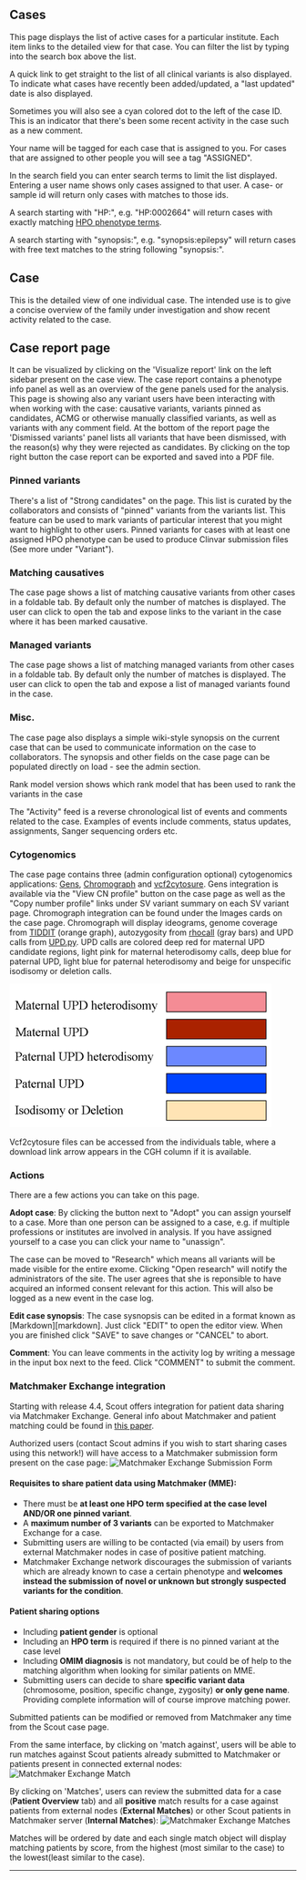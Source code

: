 ## Cases
This page displays the list of active cases for a particular institute. Each item links to the detailed view for that case. You can filter the list by typing into the search box above the list.

A quick link to get straight to the list of all clinical variants is also displayed. To indicate what cases have recently been added/updated, a "last updated" date is also displayed.

Sometimes you will also see a cyan colored dot to the left of the case ID. This is an indicator that there's been some recent activity in the case such as a new comment.

Your name will be tagged for each case that is assigned to you. For cases that are assigned to other people you will see a tag "ASSIGNED".

In the search field you can enter search terms to limit the list displayed. Entering a user name shows only cases assigned to that user. A case- or sample id will return only cases with matches to those ids.

A search starting with "HP:", e.g. "HP:0002664" will return cases with exactly matching [HPO phenotype terms](../features/hpo.md).

A search starting with "synopsis:", e.g. "synopsis:epilepsy" will return cases with free text matches to the string following "synopsis:".

## Case
This is the detailed view of one individual case. The intended use is to give a concise overview of the family under investigation and show recent activity related to the case.

## Case report page
It can be visualized by clicking on the 'Visualize report' link on the left sidebar present on the case view. The case report contains a phenotype info panel as well as an overview of the gene panels used for the analysis. This page is showing also any variant users have been interacting with when working with the case: causative variants, variants pinned as candidates, ACMG or otherwise manually classified variants, as well as variants with any comment field. At the bottom of the report page the 'Dismissed variants' panel lists all variants that have been dismissed, with the reason(s) why they were rejected as candidates. By clicking on the top right button the case report can be exported and saved into a PDF file.

### Pinned variants
There's a list of "Strong candidates" on the page. This list is curated by the collaborators and consists of "pinned" variants from the variants list. This feature can be used to mark variants of particular interest that you might want to highlight to other users. Pinned variants for cases with at least one assigned HPO phenotype can be used to produce Clinvar submission files (See more under "Variant").

### Matching causatives
The case page shows a list of matching causative variants from other cases in a foldable tab. By default only the number of matches is displayed. The user can click to open the tab and expose links to the variant in the case where it has been marked causative.

### Managed variants
The case page shows a list of matching managed variants from other cases in a foldable tab. By default only the number of matches is displayed. The user can click to open the tab and expose a list of managed variants found in the case.

### Misc.
The case page also displays a simple wiki-style synopsis on the current case that can be used to communicate information on the case to collaborators. The synopsis and other fields on the case page can be populated directly on load - see the admin section.

Rank model version shows which rank model that has been used to rank the variants in the case

The "Activity" feed is a reverse chronological list of events and comments related to the case. Examples of events include comments, status updates, assignments, Sanger sequencing orders etc.

### Cytogenomics <a name="Cytogenomics"></a>
The case page contains three (admin configuration optional) cytogenomics applications: [Gens](https://github.com/Clinical-Genomics-Lund/gens), [Chromograph](https://github.com/mikaell/chromograph) and [vcf2cytosure](https://github.com/NBISweden/vcf2cytosure).
Gens integration is available via the "View CN profile" button on the case page as well as the "Copy number profile" links under SV variant summary on each SV variant page.
Chromograph integration can be found under the Images cards on the case page. Chromograph will display ideograms, genome coverage from [TIDDIT](https://github.com/SciLifeLab/TIDDIT) (orange graph), autozygosity from [rhocall][rhocall] (gray bars) and UPD calls from [UPD.py](https://github.com/bjhall/upd). UPD calls are colored deep red for maternal UPD candidate regions,
light pink for maternal heterodisomy calls, deep blue for paternal UPD, light blue for paternal heterodisomy and beige for unspecific isodisomy or deletion calls.

![Chromograph color legend ](../img/Chromograph_color_legend.png "Image by Mikael Laaksonen, 2021")

Vcf2cytosure files can be accessed from the individuals table, where a download link arrow appears in the CGH column if it is available.

### Actions
There are a few actions you can take on this page.

**Adopt case**: By clicking the button next to "Adopt" you can assign yourself to a case. More than one person can be assigned to a case, e.g. if multiple professions or institutes are involved in analysis. If you have assigned yourself to a case you can click your name to "unassign".

The case can be moved to "Research" which means all variants will be made visible for the entire exome. Clicking "Open research" will notify the administrators of the site. The user agrees that she is reponsible to have acquired an informed consent relevant for this action. This will also be logged as a new event in the case log.

**Edit case synopsis**: The case sysnopsis can be edited in a format known as [Markdown][markdown]. Just click "EDIT" to open the editor view. When you are finished click "SAVE" to save changes or "CANCEL" to abort.

**Comment**: You can leave comments in the activity log by writing a message in the input box next to the feed. Click "COMMENT" to submit the comment.

### Matchmaker Exchange integration

Starting with release 4.4, Scout offers integration for patient data sharing via Matchmaker Exchange. General info about Matchmaker and patient matching could be found in [this paper](https://www.ncbi.nlm.nih.gov/pmc/articles/PMC6016856/).

Authorized users (contact Scout admins if you wish to start sharing cases using this network!) will have access to a Matchmaker submission form present on the case page:
![Matchmaker Exchange Submission Form](../img/mme_subm_form.png)


#### Requisites to share patient data using Matchmaker (MME):
- There must be **at least one HPO term specified at the case level AND/OR one pinned variant**.
- A **maximum number of 3 variants** can be exported to Matchmaker Exchange for a case.
- Submitting users are willing to be contacted (via email) by users from external Matchmaker nodes in case of positive patient matching.
- Matchmaker Exchange network discourages the submission of variants which are already known to case a certain phenotype and **welcomes instead the submission of novel or unknown but strongly suspected variants for the condition**.

#### Patient sharing options
- Including **patient gender** is optional
- Including an **HPO term** is required if there is no pinned variant at the case level
- Including **OMIM diagnosis** is not mandatory, but could be of help to the matching algorithm when looking for similar patients on MME.
- Submitting users can decide to share **specific variant data** (chromosome, position, specific change, zygosity) **or only gene name**. Providing complete information will of course improve matching power.

Submitted patients can be modified or removed from Matchmaker any time from the Scout case page.

From the same interface, by clicking on 'match against', users will be able to run matches against Scout patients already submitted to Matchmaker or patients present in connected external nodes:
![Matchmaker Exchange Match](../img/mme_match.png)

By clicking on 'Matches', users can review the submitted data for a case (**Patient Overview** tab) and all **positive** match results for a case against patients from external nodes (**External Matches**) or other Scout patients in Matchmaker server (**Internal Matches**):
![Matchmaker Exchange Matches](../img/mme_matches.png)

Matches will be ordered by date and each single match object will display matching patients by score, from the highest (most similar to the case) to the lowest(least similar to the case).


----------
[rhocall]: https://github.com/dnil/rhocall
